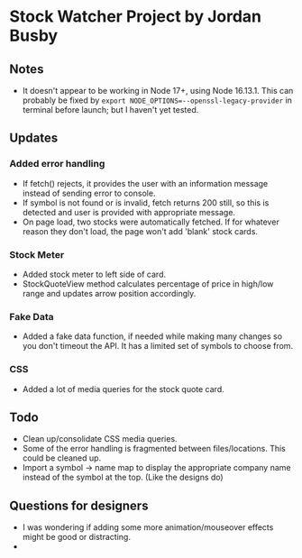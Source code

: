 # Stock Watcher Project by Jordan Busby

## Notes
- It doesn't appear to be working in Node 17+, using Node 16.13.1. This can probably be fixed by  `export NODE_OPTIONS=--openssl-legacy-provider` in terminal before launch; but I haven't yet tested.

## Updates

### Added error handling
- If fetch() rejects, it provides the user with an information message instead of sending error to console.
- If symbol is not found or is invalid, fetch returns 200 still, so this is detected and user is provided with appropriate message.
- On page load, two stocks were automatically fetched. If for whatever reason they don't load, the page won't add 'blank' stock cards.

### Stock Meter
- Added stock meter to left side of card.
- StockQuoteView method calculates percentage of price in high/low range and updates arrow position accordingly.

### Fake Data
- Added a fake data function, if needed while making many changes so you don't timeout the API. It has a limited set of symbols to choose from.

### CSS
- Added a lot of media queries for the stock quote card.

## Todo
- Clean up/consolidate CSS media queries. 
- Some of the error handling is fragmented between files/locations. This could be cleaned up.
- Import a symbol -> name map to display the appropriate company name instead of the symbol at the top. (Like the designs do)


## Questions for designers
- I was wondering if adding some more animation/mouseover effects might be good or distracting.
- 
